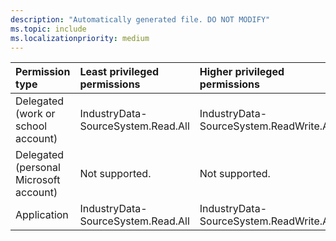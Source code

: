 ```yaml
---
description: "Automatically generated file. DO NOT MODIFY"
ms.topic: include
ms.localizationpriority: medium
---
```


|Permission type|Least privileged permissions|Higher privileged permissions|
|:---|:---|:---|
|Delegated (work or school account)|IndustryData-SourceSystem.Read.All|IndustryData-SourceSystem.ReadWrite.All|
|Delegated (personal Microsoft account)|Not supported.|Not supported.|
|Application|IndustryData-SourceSystem.Read.All|IndustryData-SourceSystem.ReadWrite.All|

